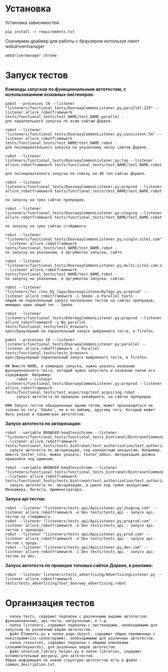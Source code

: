 # Установка


Установка зависимостей:

    pip install -r requirements.txt
    

Скачиваем драйвер для работы с браузером используя пакет webdrivermanager

    webdrivermanager chrome

# Запуск тестов
**Команды запусков по функциональным автотестам, с использованием основных листенеров:**    
    
    pabot --processes 10 --listener "listeners/functional_tests/DoorwayCommonListener.py;parallel:229" --listener allure_robotframework tests/functional_tests/test_NAME/test_NAME_parallel - 
    для параллельного запуска по всем сайтам Дорвея. 
    
    robot --listener "listeners/functional_tests/DoorwayCommonListener.py;consistent:54" --listener allure_robotframework tests/functional_tests/test_NAME/test_NAME.robot - 
    для последовательного запуска по указанному числу сайтов Дорвея.  
    
    robot --listener listeners/functional_tests/DoorwayCommonListener.py:top --listener allure_robotframework tests/functional_tests/test_NAME/test_NAME.robot - 
    для последователного запуска по списку на 40 топ-сайтах Дорвея.
    
    robot --listener listeners/functional_tests/DoorwayCommonListener.py:preprod --listener allure_robotframework tests/functional_tests/test_NAME/test_NAME.robot - 
    по запуску на трех сайтах препродов.
    
    robot --listener listeners/functional_tests/DoorwayCommonListener.py:staging --listener allure_robotframework tests/functional_tests/test_NAME/test_NAME.robot - 
    по запуску на трех сайтах стэйджинга.
    
    robot --listener "listeners/functional_tests/DoorwayCommonListener.py;single:site1.com" --listener allure_robotframework tests/functional_tests/test_NAME/test_NAME.robot - 
    по запуску на указанном, в аргументах запуска, сайте.
    
    robot --listener "listeners/functional_tests/DoorwayCommonListener.py;multi:site2.com:site3.com" --listener allure_robotframework tests/functional_tests/test_NAME/test_NAME.robot - 
    по запуску на указанных, в аргументах запуска, сайтах.
    
    robot --listener "listeners/for_runs_by_tags/DoorwayListenerByTags.py;preprod" --listener allure_robotframework -i Smoke -e Parallel tests - 
    общий не параллельный запуск нескольких тестов на сайтах препродов, имеющих один общий тег - Smoke.
    
    robot --listener listeners/functional_tests/DoorwayCommonListener.py:preprod --listener allure_robotframework -i No_parallel tests/functional_tests/tests_browsers - 
    кроссбраузерный не параллельный запуск выбранного теста, в firefox. 
    
    pabot --processes 10 --listener listeners/functional_tests/DoorwayCommonListener.py:parallel --listener allure_robotframework -i Parallel tests/functional_tests/tests_browsers - 
    кроссбраузерный параллельный запуск выбранного теста, в firefox.
    
    ## Вместо NAME, в командах запуска, нужно указать название функционального теста, который нужно запустить и название папки его содержащей. Например:
         robot --listener listeners/functional_tests/DoorwayCommonListener.py:preprod --listener allure_robotframework tests/functional_tests/test_acquiring/test_acquiring.robot - 
         запуск автотеста по проверке эквайринга, на сайтах препродов. 
    
    ### Запуск тестов объединенных одним тегом, может производиться не только по тегу 'Smoke', но и по любому, другому тегу. Который может быть указан в параметрах автотестов. 


**Запуск автотеста по авторизации:**

    robot --variable BROWSER:headlesschrome --listener "listeners/functional_tests/functional_tests_bintranet/BintranetCommonListener.py;tester_role" --listener allure_robotframework tests/functional_tests/tests_bintranet/test_authorization/test_authorization.robot - запуск автотеста по авторизации, под конкретным аккаунтом. Например, вместо tester_role, можно указать: tester_admin. Авторизация должна произойти под админом.

    robot --variable BROWSER:headlesschrome --listener "listeners/functional_tests/functional_tests_bintranet/BintranetCommonListener.py;main" --listener allure_robotframework tests/functional_tests/tests_bintranet/test_authorization/test_authorization.robot - запуск автотеста по  авторизации, в цикле под тремя аккаунтами: Менеджера, Логиста, Администратора.


**Запуск api тестов:**

    robot --listener "listeners/tests_api/ApiListener.py;staging.com" --listener allure_robotframework -e Dev tests/tests_api - запуск api-тестов со стейджинга.
    robot --listener "listeners/tests_api/ApiListener.py;preprod.com" --listener allure_robotframework -e Dev tests/tests_api - запуск api-тестов с препрода.
    robot --listener "listeners/tests_api/ApiListener.py;prod.com" --listener allure_robotframework -e Dev tests/tests_api - запуск api-тестов с прода.
    robot --listener "listeners/tests_api/ApiListener.py;dev.com" --listener allure_robotframework -i Dev tests/tests_api - запуск api-тестов на dev.
              
    
**Запуск автотеста по проверке топовых сайтов Дорвея, в рекламе:**

    robot --listener listeners/tests_advertising/AdvertisingListener.py --listener allure_robotframework tests/tests_advertising/test_doorway_advertising.robot
    
              
# Организация тестов
    - папка tests, содержит подпапки с различными видами автотестов: функциональные, api-тесты, нагрузочные, и т.д. 
    - папка listeners, содержит подпапки с листенерами, необходимыми для запусков по различным видам автотестов.
    - файл Elements.py в папке page_object, содержит общие переменные с локаторами(css-селекторами), необходимыми для различных автотестов.
    - папка resources, содержит подпапки с общими ключевами словами(keywords), для различных видов автотестов.	
    - файл selenium_library_helper.py в папке libraries, содержит вспомогательные ресурсы, для автотестов.
    Общая информация по новой структуре автотестов есть в файле - common_description.txt.


